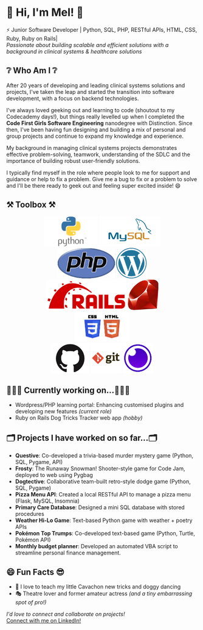 # 👋 Hi, I'm Mel! 👋 
⚡ Junior Software Developer | Python, SQL, PHP, RESTful APIs, HTML, CSS, Ruby, Ruby on Rails|\
_Passionate about building scalable and efficient solutions with a background in clinical systems & healthcare solutions_

## ❔ **Who Am I** ❔

After 20 years of developing and leading clinical systems solutions and projects, I've taken the leap and started the transition into software development, with a focus on backend technologies.

I've always loved geeking out and learning to code (shoutout to my Codecademy days!), but things really levelled up when I completed the **Code First Girls Software Engineering** nanodegree with Distinction. Since then, I've been having fun designing and building a mix of personal and group projects and continue to expand my knowledge and experience.

My background in managing clinical systems projects  demonstrates effective problem-solving, teamwork, understanding of the SDLC and the importance of building robust user-friendly solutions.

I typically find myself in the role where people look to me for support and guidance or help to fix a problem. Give me a bug to fix or a problem to solve and I'll be there ready to geek out and feeling super excited inside! 😄


## ⚒️ Toolbox ⚒️
<p align=center>
<img height=80 src="assets/python.png" />
<img height=80 src="assets/mysql.png" />
<br>
<img height=80 src="assets/php.png" />
<img height=80 src="assets/wordpress.png" />
<br>
<img height=80 src="assets/ruby_on_rails.png" />
<img height=80 src="assets/ruby.jpeg" />
<br>
<img height=80 src="assets/html_css.png" />
<br>
<img height=80 src="assets/github.png" />
<img height=80 src="assets/git.png" />
<img height=80 src="assets/insomnia.png" />



## 👩🏻‍💻 Currently working on...👩🏻‍💻
- Wordpress/PHP learning portal: Enhancing customised plugins and developing new features _(current role)_
- Ruby on Rails Dog Tricks Tracker web app _(hobby)_

## 🗂️ Projects I have worked on so far...🗂️

- **Questive**: Co-developed a trivia-based murder mystery game (Python, SQL, Pygame, API)
- **Frosty**: The Runaway Snowman! Shooter-style game for Code Jam, deployed to web using Pygbag
- **Dogtective**: Collaborative team-built retro-style dodge game (Python, SQL, Pygame)
-	**Pizza Menu API**: Created a local RESTful API to manage a pizza menu (Flask, MySQL, Insomnia)
-	**Primary Care Database**: Designed a mini SQL database with stored procedures
-	**Weather Hi-Lo Game**: Text-based Python game with weather + poetry APIs
-	**Pokémon Top Trumps**: Co-developed text-based game (Python, Turtle, Pokémon API)
- **Monthly budget planner**: Developed an automated VBA script to streamline personal finance management.

## 😄 Fun Facts 😎
- 🐶 I love to teach my little Cavachon new tricks and doggy dancing
- 🎭 Theatre lover and former amateur actress *(and a tiny embarrassing spot of pro!)*


*_I'd love to connect and collaborate on projects!_*\
[Connect with me on LinkedIn!](https://www.linkedin.com/in/melanie-clark-3b948118/)